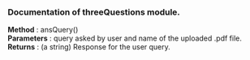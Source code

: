 ### Documentation of threeQuestions module.

**Method** : ansQuery()<br/>
**Parameters** : query asked by user and name of the uploaded .pdf file.<br/>
**Returns** : (a string) Response for the user query.<br/>
